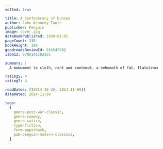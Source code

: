 ```yaml
---
vetted: true

title: A Confederacy of Dunces
author: John Kennedy Toole
publisher: Penguin
image: cover.jpg
dateBookPublished: 1980-01-01
pageCount: 338
bookHeight: 198
goodreadsReviewId: 916547582
isbn13: 9780141182865

summary: |
  A monument to sloth, rant and contempt, a behemoth of fat, flatulence and furious suspicion of anything modern — this is Ignatius J. Reilly of New Orleans, noble crusader against a world of dunces. The ordinary folk of New Orleans seem to think he is unhinged. Ignatius ignores them, heaving his vast bulk through the city's fleshpots in a noble crusade against vice, modernity and ignorance. But his momma has a nasty surprise in store for him: Ignatius must get a job. Undaunted, he uses his new-found employment to further his mission — and now he has a pirate costume and a hot-dog cart to do it with…

rating5: 4
rating7: 4

readDates: [[2014-10-26, 2014-11-09]]
dateRated: 2014-11-09

tags:
  [
    genre-post-war-classic,
    genre-comedy,
    genre-satire,
    type-fiction,
    form-paperback,
    pub-penguin-modern-classics,
  ]
---
```

